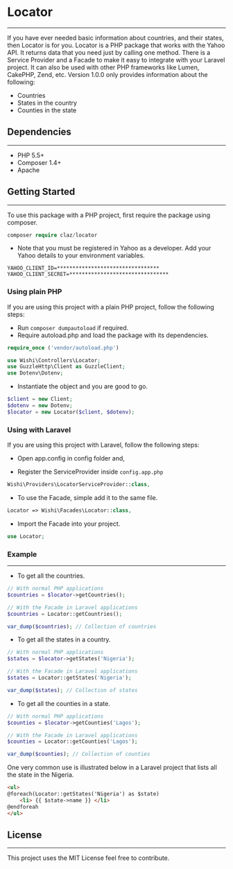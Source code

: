 # Locator
---
If you have ever needed basic information about countries, and their states, then Locator is for you. Locator is a PHP package that works with the Yahoo API. It returns data that you need just by calling one method. There is a Service Provider and a Facade to make it easy to integrate with your Laravel project. It can also be used with other PHP frameworks like Lumen, CakePHP, Zend, etc. Version 1.0.0 only provides information about the following:
* Countries
* States in the country 
* Counties in the state
 
## Dependencies
---
* PHP 5.5+  
* Composer 1.4+
* Apache

## Getting Started 
---

To use this package with a PHP project, first require the package using composer.
```PHP
composer require claz/locator
```

* Note that you must be registered in Yahoo as a developer. Add your Yahoo details to your environment variables.
```ENV
YAHOO_CLIENT_ID=*********************************
YAHOO_CLIENT_SECRET=********************************
```
### Using plain PHP
If you are using this project with a plain PHP project, follow the following steps:

* Run `composer dumpautoload` if required.
* Require autoload.php and load the package with its dependencies.
```PHP
require_once ('vendor/autoload.php')

use Wishi\Controllers\Locator;
use GuzzleHttp\Client as GuzzleClient;
use Dotenv\Dotenv;
```
* Instantiate the object and you are good to go.
```PHP
$client = new Client;
$dotenv = new Dotenv;
$locator = new Locator($client, $dotenv);
```
### Using with Laravel 
If you are using this project with Laravel, follow the following steps:

* Open app.config in config folder and,

* Register the ServiceProvider inside `config.app.php`
```PHP
Wishi\Providers\LocatorServiceProvider::class,
```
* To use the Facade, simple add it to the same file.
```PHP
Locator => Wishi\Facades\Locator::class,
```
* Import the Facade into your project.
```PHP
use Locator;
```

### Example 
--- 
* To get all the countries.
```PHP
// With normal PHP applications
$countries = $locator->getCountries();

// With the Facade in Laravel applications
$countries = Locator::getCountries();

var_dump($countries); // Collection of countries
```
* To get all the states in a country.
```PHP
// With normal PHP applications
$states = $locator->getStates('Nigeria');

// With the Facade in Laravel applications
$states = Locator::getStates('Nigeria');

var_dump($states); // Collection of states
```
* To get all the counties in a state.
```PHP
// With normal PHP applications
$counties = $locator->getCounties('Lagos');

// With the Facade in Laravel applications
$counties = Locator::getCounties('Lagos');

var_dump($counties); // Collection of counties
```

One very common use is illustrated below in a Laravel project that lists all the state in the Nigeria.
```HTML
<ul>
@foreach(Locator::getStates('Nigeria') as $state)
    <li> {{ $state->name }} </li>
@endforeah
</ul>
```

## License 
--- 
This project uses the MIT License feel free to contribute.